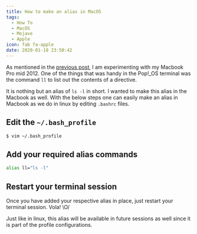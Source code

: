 ```yaml
---
title: How to make an alias in MacOS
tags:
  - How To
  - MacOS
  - Mojave
  - Apple
icon: fab fa-apple
date: 2020-01-18 23:50:42
---
```



As mentioned in the [previous post][1], I am experimenting with my Macbook Pro mid 2012. One of the things that was handy in the Pop!_OS terminal was the command `ll` to list out the contents of a directive.

It is nothing but an alias of `ls -l` in short. I wanted to make this alias in the Macbook as well. With the below steps one can easily make an alias in Macbook as we do in linux by editing `.bashrc` files.

## Edit the `~/.bash_profile`

```sh
$ vim ~/.bash_profile
```

## Add your required alias commands

```sh
alias ll="ls -l"
```

## Restart your terminal session

Once you have added your respective alias in place, just restart your terminal session. Vola! \O/

Just like in linux, this alias will be available in future sessions as well since it is part of the profile configurations.

[1]: /2020/01/18/Macbook-Pro-mid-2012-usuage-notes/